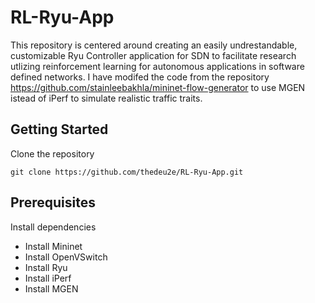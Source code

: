 # RL-Ryu-App
This repository is centered around creating an easily undrestandable, customizable Ryu Controller application for SDN to facilitate research utlizing reinforcement learning for autonomous applications in software defined networks. I have modifed the code from the repository https://github.com/stainleebakhla/mininet-flow-generator to use MGEN istead of iPerf to simulate realistic traffic traits.

## Getting Started
Clone the repository
```
git clone https://github.com/thedeu2e/RL-Ryu-App.git
```
## Prerequisites
Install dependencies

* Install Mininet
* Install OpenVSwitch
* Install Ryu 
* Install iPerf
* Install MGEN
